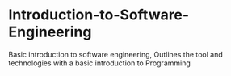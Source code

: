 # Introduction-to-Software-Engineering
Basic introduction to software engineering, Outlines the tool and technologies with a basic introduction to Programming 
